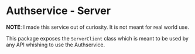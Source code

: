 # Authservice - Server

**NOTE**: I made this service out of curiosity. It is not meant for real world use.

This package exposes the `ServerClient` class which is meant to be used by any API whishing to use the Authservice.
